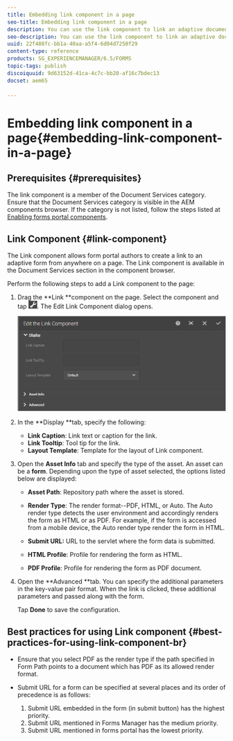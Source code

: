 ```yaml
---
title: Embedding link component in a page
seo-title: Embedding link component in a page
description: You can use the link component to link an adaptive document or an adaptive form from any page.
seo-description: You can use the link component to link an adaptive document or an adaptive form from any page.
uuid: 22f488fc-bb1a-40aa-a5f4-6d04d7250f29
content-type: reference
products: SG_EXPERIENCEMANAGER/6.5/FORMS
topic-tags: publish
discoiquuid: 9d63152d-41ca-4c7c-bb20-af16c7bdec13
docset: aem65

---
```


# Embedding link component in a page{#embedding-link-component-in-a-page}

## Prerequisites {#prerequisites}

The link component is a member of the Document Services category. Ensure that the Document Services category is visible in the AEM components browser. If the category is not listed, follow the steps listed at [Enabling forms portal components](/help/forms/using/enabling-forms-portal-components.md).

## Link Component {#link-component}

The Link component allows form portal authors to create a link to an adaptive form from anywhere on a page. The Link component is available in the Document Services section in the component browser.

Perform the following steps to add a Link component to the page:

1. Drag the **Link **component on the page. Select the component and tap ![cmppr](assets/cmppr.png). The Edit Link Component dialog opens.

   ![edit-link-component](assets/edit-link-component.png)

1. In the **Display **tab, specify the following:

    * **Link Caption**: Link text or caption for the link.
    * **Link Tooltip**: Tool tip for the link.
    * **Layout Template**: Template for the layout of Link component.

1. Open the **Asset Info** tab and specify the type of the asset. An asset can be a **form**. Depending upon the type of asset selected, the options listed below are displayed:

    * **Asset Path**: Repository path where the asset is stored.

    * **Render Type**: The render format--PDF, HTML, or Auto. The Auto render type detects the user environment and accordingly renders the form as HTML or as PDF. For example, if the form is accessed from a mobile device, the Auto render type render the form in HTML.
    * **Submit URL:**  URL to the servlet where the form data is submitted.
    * **HTML Profile**: Profile for rendering the form as HTML.
    * **PDF Profile**: Profile for rendering the form as PDF document.

1. Open the **Advanced **tab. You can specify the additional parameters in the key-value pair format. When the link is clicked, these additional parameters and passed along with the form.

   Tap **Done** to save the configuration.

## Best practices for using Link component {#best-practices-for-using-link-component-br}

* Ensure that you select PDF as the render type if the path specified in Form Path points to a document which has PDF as its allowed render format.
* Submit URL for a form can be specified at several places and its order of precedence is as follows:

    1. Submit URL embedded in the form (in submit button) has the highest priority.
    1. Submit URL mentioned in Forms Manager has the medium priority.
    1. Submit URL mentioned in forms portal has the lowest priority.

